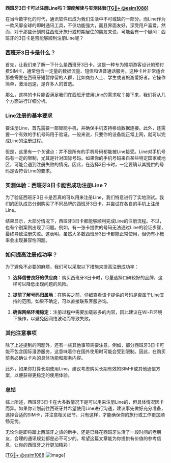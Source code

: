 **西班牙3日卡可以注册Line吗？深度解读与实测体验[[TG💪+ @esim1088](https://t.me/s/esim1088)]**

在当今数字化的时代，通讯软件已成为我们生活中不可或缺的一部分。而Line作为一款风靡全球的即时通讯工具，不仅功能强大，而且界面友好，深受用户喜爱。然而，对于那些计划前往西班牙旅行或短期居住的朋友来说，可能会有一个疑问：西班牙的3日卡是否能够顺利注册Line呢？

### 西班牙3日卡是什么？

首先，让我们来了解一下什么是西班牙3日卡。这是一种专为短期游客设计的预付费SIM卡，通常包含一定量的数据流量、短信和语音通话服务。这种卡片非常适合那些需要在西班牙短暂停留的人群，比如商务人士、学生或者旅游爱好者。它操作简单，激活迅速，是许多人的首选。

那么，这样的卡片能否满足我们在西班牙使用Line的需求呢？接下来，我们将从几个方面进行详细分析。

### Line注册的基本要求

要注册Line，首先需要一部智能手机，并确保手机支持移动数据连接。此外，还需要一个有效的手机号码用于验证。一般来说，只要你的设备能正常上网，就可以完成Line的注册过程。

但是，这里有一个关键点：并不是所有的手机号码都能被Line接受。Line对手机号码有一定的限制，尤其是针对国际号码。如果你的手机号码来自某些特定国家或地区，可能会遇到注册失败的情况。因此，在选择3日卡时，一定要确认其提供的号码是否符合Line的要求。

### 实测体验：西班牙3日卡能否成功注册Line？

为了验证西班牙3日卡是否真的可以用来注册Line，我们特意进行了实地测试。我们的团队成员分别购买了不同品牌的西班牙3日卡，并尝试在各自的手机上注册Line。

结果显示，大部分情况下，西班牙3日卡都能够顺利完成Line的注册流程。不过，也有个别案例出现了问题。例如，有一张卡提供的号码无法通过Line的验证步骤，最终导致注册失败。这表明，虽然大多数西班牙3日卡都能正常使用，但仍有小概率会出现兼容性问题。

### 如何提高注册成功率？

为了避免不必要的麻烦，我们可以采取以下措施来提高注册成功率：

1. **选择信誉良好的供应商**：购买西班牙3日卡时，尽量选择口碑较好的品牌，这样可以降低出现问题的风险。
   
2. **提前了解号码归属地**：在购买之前，仔细查看该卡提供的号码是否属于Line支持的范围。如果不确定，可以直接联系客服咨询。

3. **确保网络环境稳定**：注册过程中需要加载较多的内容，因此建议在Wi-Fi环境下操作，以避免因网络波动而导致失败。

### 其他注意事项

除了上述提到的问题外，还有一些其他事项需要注意。例如，部分西班牙3日卡可能不包含国际漫游服务，这意味着你在国外使用时可能会受到限制。因此，在购买前务必确认卡片的具体功能和服务内容。

此外，如果你打算长期使用Line，建议考虑购买长期有效的SIM卡或其他通信方案，以便获得更稳定的使用体验。

### 总结

综上所述，西班牙3日卡在大多数情况下是可以用来注册Line的，但具体情况因卡而异。如果你计划前往西班牙并希望使用Line进行沟通，建议事先做好充分准备，选择合适的SIM卡，并注意相关细节。只有这样，才能确保你的旅行或工作更加顺畅无忧。

无论你是即将踏上西班牙之旅的新手，还是已经在西班牙生活了一段时间的老朋友，合理的通讯规划都是必不可少的。希望这篇文章能为你提供有价值的参考信息，让你的西班牙之行更加精彩！

[[TG💪+ @esim1088](https://t.me/s/esim1088) ![Image](https://i.postimg.cc/4NQfJmqS/Snipaste-2025-05-13-00-14-12.png)]